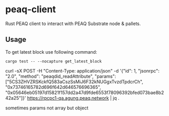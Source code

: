 # peaq-client

Rust PEAQ client to interact with PEAQ Substrate node & pallets.

## Usage

To get latest block use following command:

```shell
cargo test -- --nocapture get_latest_block
```


curl -sX POST -H "Content-Type: application/json" -d '{"id": 1, "jsonrpc": "2.0", "method": "peaqdid_readAttribute", "params": ["5CS3ZHVZRSKckfQ583aCszSsMiJ6F32kNUGgxTvzdTpdcrCh", "0x73746165782d696f642d646576696365", "0x05646eb05197d15821f157dd2a47d9fde6553f78096392bfed073bae8b242a25"]}' https://rpcpc1-qa.agung.peaq.network | jq .

sometimes params not array but object
